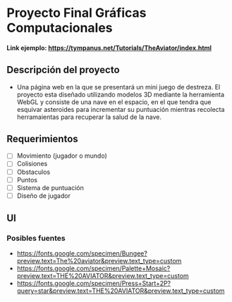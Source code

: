 # Proyecto Final Gráficas Computacionales
#### Link ejemplo: https://tympanus.net/Tutorials/TheAviator/index.html

## Descripción del proyecto

* Una página web en la que se presentará un mini juego de destreza. El proyecto esta diseñado utilizando modelos 3D mediante la herramienta WebGL y consiste de una nave en el espacio, en el que tendra que esquivar asteroides para incrementar su puntuación mientras recolecta herramaientas para recuperar la salud de la nave. 

## Requerimientos 
- [ ]	Movimiento (jugador o mundo)
- [ ]	Colisiones
  - [ ] Obstaculos
  - [ ]	Puntos
- [ ]	Sistema de puntuación
- [ ]	Diseño de jugador

## UI
### Posibles fuentes
* https://fonts.google.com/specimen/Bungee?preview.text=The%20aviator&preview.text_type=custom
* https://fonts.google.com/specimen/Palette+Mosaic?preview.text=THE%20AVIATOR&preview.text_type=custom
* https://fonts.google.com/specimen/Press+Start+2P?query=star&preview.text=THE%20AVIATOR&preview.text_type=custom
